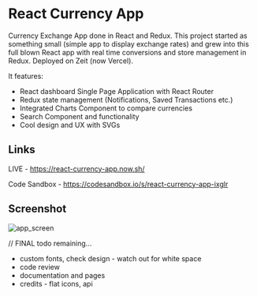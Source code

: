 # React Currency App

Currency Exchange App done in React and Redux. This project started as something small (simple app to display exchange rates) and grew into this full blown React app with real time conversions and store management in Redux. Deployed on Zeit (now Vercel).

It features:

- React dashboard Single Page Application with React Router
- Redux state management (Notifications, Saved Transactions etc.)
- Integrated Charts Component to compare currencies
- Search Component and functionality
- Cool design and UX with SVGs

## Links

LIVE - https://react-currency-app.now.sh/

Code Sandbox - https://codesandbox.io/s/react-currency-app-ixglr

## Screenshot

![app_screen](https://raw.githubusercontent.com/nikantic/react-currency-app/master/public/app_screen.jpg)


// FINAL todo remaining...

- custom fonts, check design - watch out for white space
- code review
- documentation and pages
- credits - flat icons, api
